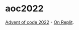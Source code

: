 # aoc2022

[Advent of code 2022](https://adventofcode.com/2022) - [On Replit](https://replit.com/@m4csz4f/aoc2022).
